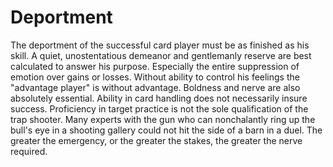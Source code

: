 # Deportment

The deportment of the successful card player must be as finished as his skill. A quiet, unostentatious demeanor and gentlemanly reserve are best calculated to answer his purpose. Especially the entire suppression of emotion over gains or losses. Without ability to control his feelings the "advantage player" is without advantage. Boldness and nerve are also absolutely essential. Ability in card handling does not necessarily insure success. Proficiency in target practice is not the sole qualification of the trap shooter. Many experts with the gun who can nonchalantly ring up the bull's eye in a shooting gallery could not hit the side of a barn in a duel. The greater the emergency, or the greater the stakes, the greater the nerve required.

